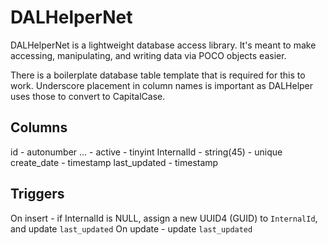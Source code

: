 # DALHelperNet
DALHelperNet is a lightweight database access library. It's meant to make accessing, manipulating, and writing data via POCO objects easier.

There is a boilerplate database table template that is required for this to work. Underscore placement in column names is important as DALHelper uses those to convert to CapitalCase.

Columns
-------
id - autonumber
... - <your custom fields>
active - tinyint
InternalId - string(45) - unique
create_date - timestamp
last_updated - timestamp

Triggers
--------
On insert - if InternalId is NULL, assign a new UUID4 (GUID) to `InternalId`, and update `last_updated`
On update - update `last_updated`
